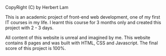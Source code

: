 CopyRight (C) by Herbert Lam

This is an academic project of front-end web development, one of my first IT courses in my life.
I learnt this course for 3 months only and created this project with 2 - 3 days.

All content of this website is unreal and imagined by me.
This website contains 8 pages and was built with HTML, CSS and Javascript.
The final score of this project is 100%.
